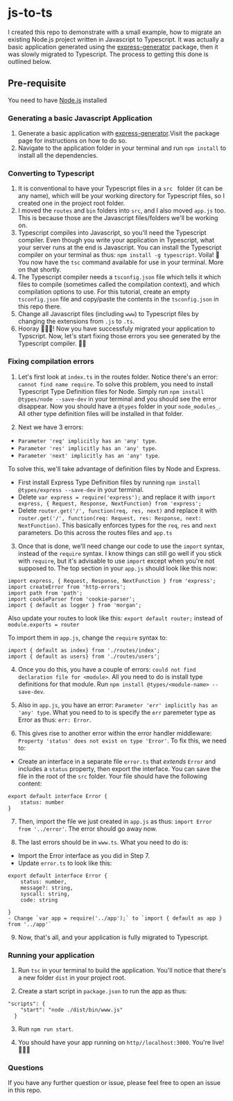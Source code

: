 # js-to-ts
I created this repo to demonstrate with a small example, how to migrate an existing Node.js project written in Javascript to Typescript. It was actually a basic application generated using the [express-generator](https://www.npmjs.com/package/express-generator) package, then it was slowly migrated to Typescript. The process to getting this done is outlined below.


## Pre-requisite
You need to have [Node.js](https://nodejs.org/en/) installed

### Generating a basic Javascript Application
1. Generate a basic application with [express-generator](https://www.npmjs.com/package/express-generator).Visit the package page for instructions on how to do so.
2. Navigate to the application folder in your terminal and run `npm install` to install all the dependencies.

### Converting to Typescript
1. It is conventional to have your Typescript files in a `src ` folder (it can be any name), which will be your working directory for Typescript files, so I created one in the project root folder.
2. I moved the `routes` and `bin` folders into `src`, and I also moved `app.js` too. This is because those are the Javascript files/folders we'll be working on.
3. Typescript compiles into Javascript, so you'll need the Typescript compiler. Even though you write your application in Typescript, what your server runs at the end is Javascript. You can install the Typescript compiler on your terminal as thus: `npm install -g typescript`. Voila! 🎉 You now have the `tsc` command available for use in your terminal. More on that shortly.
4. The Typescript compiler needs a `tsconfig.json` file which tells it which files to compile (sometimes called the compilation context), and which compilation options to use. For this tutorial, create an empty `tsconfig.json` file and copy/paste the contents in the `tsconfig.json` in this repo there.
5. Change all Javascript files (including `www`) to Typescript files by changing the extensions from `.js` to `.ts`.
6. Hooray 🎉🎉🎉! Now you  have successfuly migrated your application to Typscript. Now, let's start fixing those errors you see generated by the Typescript compiler. 💪🏼

### Fixing compilation errors
1. Let's first look at `index.ts` in the routes folder. Notice there's an error: `cannot find name require`.
To solve this problem, you need to install Typescript Type Definition files for Node. Simply run `npm install @types/node --save-dev` in your terminal and you should see the error disappear. Now you should have a `@types` folder in your `node_modules_`. All other type definition files will be installed in that folder.

2. Next we have 3 errors:
- `Parameter 'req' implicitly has an 'any' type`.
- `Parameter 'res' implicitly has an 'any' type`.
- `Parameter 'next' implicitly has an 'any' type`.

To solve this, we'll take advantage of definition files by Node and Express.
- First install Express Type Definition files by running `npm install @types/express --save-dev` in your terminal.
- Delete `var express = require('express');` and replace it with `import express, { Request, Response, NextFunction} from 'express';`
- Delete `router.get('/', function(req, res, next)` and replace it with `router.get('/', function(req: Request, res: Response, next: NextFunction)`. This basically enforces types for the `req`, `res` and `next` parameters. Do this across the routes files and `app.ts`

3. Once that is done, we'll need change our code to use the `import` syntax, instead of the `require` syntax. I know things can still go well if you stick with `require`, but it's advisable to use `import` except when you're not supposed to. The top section in your `app.js` should look like this now:
```
import express, { Request, Response, NextFunction } from 'express';
import createError from 'http-errors';
import path from 'path';
import cookieParser from 'cookie-parser';
import { default as logger } from 'morgan';
```
Also update your routes to look like this:
`export default router;` instead of `module.exports = router`

To import them in `app.js`, change the `require` syntax to:
```
import { default as index} from './routes/index';
import { default as users} from './routes/users';
```

4. Once you do this, you have a couple of errors: `could not find declaration file for <module>`. All you need to do is install type definitions for that module. Run `npm install @types/<module-name> --save-dev`.

5. Also in `app.js`, you have an error: `Parameter 'err' implicitly has an 'any' type`. What you need to to is specify the `err` paremeter type as Error as thus: `err: Error`.

6. This gives rise to another error within the error handler middleware: `Property 'status' does not exist on type 'Error'`. To fix this, we need to:
- Create an interface in a separate file `error.ts` that _extends_ `Error` and includes a `status` property, then export the interface. You can save the file in the root of the `src` folder. Your file should have the following content:
```
export default interface Error {
    status: number
}
```
7. Then, import the file we just created in `app.js` as thus: `import Error from '../error'`. The error should go away now.

8. The last errors should be in `www.ts`. What you need to do is:
- Import the Error interface as you did in Step 7.
- Update `error.ts` to look like this:
```
export default interface Error {
    status: number,
    message?: string,
    syscall: string,
    code: string

}
- Change `var app = require('../app');` to `import { default as app } from '../app'`

```
9. Now, that's all, and your application is fully migrated to Typescript.

### Running your application
1. Run `tsc` in your terminal to build the application. You'll notice that there's a new folder `dist` in your project root.

2. Create a start script in `package.json` to run the app as thus:
```
"scripts": {
    "start": "node ./dist/bin/www.js"
  }
```
3. Run `npm run start`.

4. You should have your app running on `http//localhost:3000`. You're live! 🎉🎉🎉

### Questions
If you have any further question or issue, please feel free to open an issue in this repo.